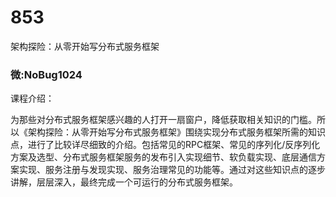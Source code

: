 # 853
架构探险：从零开始写分布式服务框架
### 微:NoBug1024 


课程介绍：

为那些对分布式服务框架感兴趣的人打开一扇窗户，降低获取相关知识的门槛。所以《架构探险：从零开始写分布式服务框架》围绕实现分布式服务框架所需的知识点，进行了比较详尽细致的介绍。包括常见的RPC框架、常见的序列化/反序列化方案及选型、分布式服务框架服务的发布引入实现细节、软负载实现、底层通信方案实现、服务注册与发现实现、服务治理常见的功能等。通过对这些知识点的逐步讲解，层层深入，最终完成一个可运行的分布式服务框架。
